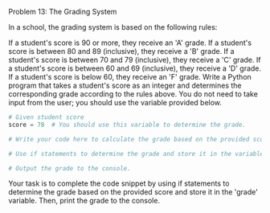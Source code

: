 Problem 13: The Grading System

In a school, the grading system is based on the following rules:

If a student's score is 90 or more, they receive an 'A' grade.
If a student's score is between 80 and 89 (inclusive), they receive a 'B' grade.
If a student's score is between 70 and 79 (inclusive), they receive a 'C' grade.
If a student's score is between 60 and 69 (inclusive), they receive a 'D' grade.
If a student's score is below 60, they receive an 'F' grade.
Write a Python program that takes a student's score as an integer and determines the corresponding grade according to the rules above. You do not need to take input from the user; you should use the variable provided below.

```python
# Given student score
score = 78  # You should use this variable to determine the grade.

# Write your code here to calculate the grade based on the provided score.

# Use if statements to determine the grade and store it in the variable 'grade'.

# Output the grade to the console.
```

Your task is to complete the code snippet by using if statements to determine the grade based on the provided score and store it in the 'grade' variable. Then, print the grade to the console.
